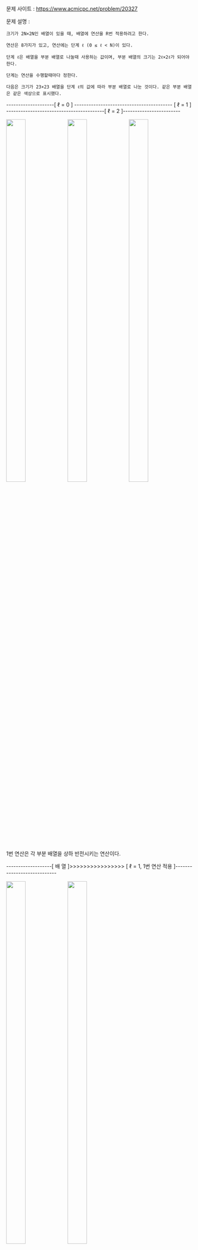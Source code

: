 문제 사이트 : https://www.acmicpc.net/problem/20327

문제 설명 :

    크기가 2N×2N인 배열이 있을 때, 배열에 연산을 R번 적용하려고 한다.
    
    연산은 8가지가 있고, 연산에는 단계 ℓ (0 ≤ ℓ < N)이 있다. 
    
    단계 ℓ은 배열을 부분 배열로 나눌때 사용하는 값이며, 부분 배열의 크기는 2ℓ×2ℓ가 되어야 한다.
    
    단계는 연산을 수행할때마다 정한다.

    다음은 크기가 23×23 배열을 단계 ℓ의 값에 따라 부분 배열로 나눈 것이다. 같은 부분 배열은 같은 색상으로 표시했다.
  --------------------[ ℓ = 0 ] ----------------------------------------- [ ℓ = 1 ] -----------------------------------------[ ℓ = 2 ]------------------------
                                         
<img src="https://user-images.githubusercontent.com/57944215/145169026-2b5ee2d9-7cea-4375-aa44-f21aadd2df94.jpg" width="32%" height="50%"> <img src="https://user-images.githubusercontent.com/57944215/145169265-3e1809a3-e5b6-4e1c-8792-5ac71e06f005.jpg" width="32%" height="50%"> <img src="https://user-images.githubusercontent.com/57944215/145169336-57b9c367-db6f-4235-b7a2-e99f5f141813.jpg" width="32%" height="50%">
      
    
1번 연산은 각 부분 배열을 상하 반전시키는 연산이다.

-------------------[ 배 열 ]>>>>>>>>>>>>>>>>       [ ℓ = 1, 1번 연산 적용 ]----------------------------
                      
<img src="https://user-images.githubusercontent.com/57944215/145169892-000d4c77-24c9-4adc-9038-2b7f31862a51.jpg" width="32%" height="50%">  <img src = "https://user-images.githubusercontent.com/57944215/145169985-e69e0658-cd76-4d3c-b02c-962ed63a6d37.jpg" width="32%" height="50%">

2번 연산은 각 부분 배열을 좌우 반전시키는 연산이다.

-------------------[ 배 열 ]>>>>>>>>>>>>>>>>       [ ℓ = 2, 2번 연산 적용 ]----------------------------
<img src="https://user-images.githubusercontent.com/57944215/145170547-1423f189-578b-4425-b45a-42c03a2526f6.jpg" width="32%" height="50%"> <img src="https://user-images.githubusercontent.com/57944215/145170552-83cf680e-e9c2-4048-90bf-672a460f6c4c.jpg" width="32%" height="50%">

3번 연산은 각 부분 배열을 오른쪽으로 90도 회전시키는 연산이다.

-------------------[ 배 열 ]>>>>>>>>>>>>>>>>       [ ℓ = 1, 3번 연산 적용 ]----------------------------
<img src="https://user-images.githubusercontent.com/57944215/145170688-571f8ca4-418d-4f38-b4a3-4d07de2a250d.jpg" width="32%" height="50%"> <img src="https://user-images.githubusercontent.com/57944215/145170695-31c37adf-2332-486b-b109-480f4c0832d9.jpg" width="32%" height="50%">


4번 연산은 각 부분 배열을 왼쪽으로 90도 회전시키는 연산이다.

-------------------[ 배 열 ]>>>>>>>>>>>>>>>>       [ ℓ = 2, 4번 연산 적용 ]----------------------------
<img src="https://user-images.githubusercontent.com/57944215/145170702-bf356181-fd02-477a-a966-51e7b1feabb5.jpg" width="32%" height="50%"> <img src="https://user-images.githubusercontent.com/57944215/145170708-4c6f68e2-691f-455b-9d84-f72f60b6ee61.jpg" width="32%" height="50%">

	
5, 6, 7, 8번 연산은 부분 배열을 한 칸으로 생각하고 적용시킨다. 

즉, 부분 배열의 안에 있는 값은 변하지 않는다.

5번 연산은 배열을 상하 반전시키는 연산이다.

-------------------[ 배 열 ]>>>>>>>>>>>>>>>>       [ ℓ = 2, 5번 연산 적용 ]----------------------------
<img src="https://user-images.githubusercontent.com/57944215/145170723-133bd2fa-daa8-488e-af75-5a3d6e097ad6.jpg" width="32%" height="50%"> <img src="https://user-images.githubusercontent.com/57944215/145170730-93aab118-8f53-4aff-b1d3-4aa55db9b688.jpg" width="32%" height="50%">

	
6번 연산은 배열을 좌우 반전시키는 연산이다.

-------------------[ 배 열 ]>>>>>>>>>>>>>>>>       [ ℓ = 1, 6번 연산 적용 ]----------------------------
<img src="https://user-images.githubusercontent.com/57944215/145170738-bb7e8616-53bf-4737-97aa-34b2b38c3dc9.jpg" width="32%" height="50%"> <img src="https://user-images.githubusercontent.com/57944215/145170741-b99a2c10-b64a-44af-87ec-d4b93ed3f594.jpg" width="32%" height="50%">

	
7번 연산은 오른쪽으로 90도 회전시키는 연산이다.

-------------------[ 배 열 ]>>>>>>>>>>>>>>>>       [ ℓ = 1, 7번 연산 적용 ]----------------------------
<img src="https://user-images.githubusercontent.com/57944215/145170751-040e211f-c4eb-4082-81c2-bd912a31d4f8.jpg" width="32%" height="50%"> <img src="https://user-images.githubusercontent.com/57944215/145170779-61eda007-3cfe-4578-9b05-2b10739a8607.jpg" width="32%" height="50%">

	
8번 연산은 왼쪽으로 90도 회전시키는 연산이다.

-------------------[ 배 열 ]>>>>>>>>>>>>>>>>       [ ℓ = 2, 8번 연산 적용 ]----------------------------
<img src="https://user-images.githubusercontent.com/57944215/145170788-533377c2-15d5-4f4a-845e-23c8cd26e237.jpg" width="32%" height="50%"> <img src="https://user-images.githubusercontent.com/57944215/145170792-0e492e5e-c6a1-4063-9f93-c78a9e1ae3c0.jpg" width="32%" height="50%">

	

입력

    첫째 줄에 N, R이 주어진다. 

    둘째 줄부터 2N개의 줄에 배열의 원소 A[i][j]가 주어진다.

    i번째 줄의 j번째 정수는 A[i][j]를 의미한다.

    다음 R개의 줄에 배열에 적용시켜야 하는 연산이 한 줄에 하나씩 주어진다. 

    연산은 두 정수 k, ℓ로 이루어져 있고, k번 연산을 단계 ℓ로 적용한다는 의미이다.

출력

    입력으로 주어진 배열에 R개의 연산을 순서대로 수행한 결과를 출력한다.

제한

    1 ≤ N ≤ 7
    1 ≤ R ≤ 1,000
    1 ≤ k ≤ 8
    0 ≤ ℓ < N
    -999 ≤ A[i][j] ≤ 999

예제 입력 1 

    3 8
    1 2 3 4 5 6 7 8
    9 10 11 12 13 14 15 16
    17 18 19 20 21 22 23 24
    25 26 27 28 29 30 31 32
    33 34 35 36 37 38 39 40
    41 42 43 44 45 46 47 48
    49 50 51 52 53 54 55 56
    57 58 59 60 61 62 63 64
    1 1
    2 2
    3 1
    4 2
    5 2
    6 1
    7 1
    8 2

예제 출력 1 

    64 63 62 61 60 59 58 57
    56 55 54 53 52 51 50 49
    48 47 46 45 44 43 42 41
    40 39 38 37 36 35 34 33
    32 31 30 29 28 27 26 25
    24 23 22 21 20 19 18 17
    16 15 14 13 12 11 10 9
    8 7 6 5 4 3 2 1

예제 입력 2 

    3 4
    1 2 3 4 5 6 7 8
    9 10 11 12 13 14 15 16
    17 18 19 20 21 22 23 24
    25 26 27 28 29 30 31 32
    33 34 35 36 37 38 39 40
    41 42 43 44 45 46 47 48
    49 50 51 52 53 54 55 56
    57 58 59 60 61 62 63 64
    1 0
    2 0
    3 0
    4 0

예제 출력 2 

    1 2 3 4 5 6 7 8
    9 10 11 12 13 14 15 16
    17 18 19 20 21 22 23 24
    25 26 27 28 29 30 31 32
    33 34 35 36 37 38 39 40
    41 42 43 44 45 46 47 48
    49 50 51 52 53 54 55 56
    57 58 59 60 61 62 63 64

예제 입력 3 

    3 4
    1 2 3 4 5 6 7 8
    9 10 11 12 13 14 15 16
    17 18 19 20 21 22 23 24
    25 26 27 28 29 30 31 32
    33 34 35 36 37 38 39 40
    41 42 43 44 45 46 47 48
    49 50 51 52 53 54 55 56
    57 58 59 60 61 62 63 64
    5 0
    6 0
    7 0
    8 0

예제 출력 3 

    64 63 62 61 60 59 58 57
    56 55 54 53 52 51 50 49
    48 47 46 45 44 43 42 41
    40 39 38 37 36 35 34 33
    32 31 30 29 28 27 26 25
    24 23 22 21 20 19 18 17
    16 15 14 13 12 11 10 9
    8 7 6 5 4 3 2 1

예제 입력 4 

    3 8
    1 2 3 4 5 6 7 8
    9 10 11 12 13 14 15 16
    17 18 19 20 21 22 23 24
    25 26 27 28 29 30 31 32
    33 34 35 36 37 38 39 40
    41 42 43 44 45 46 47 48
    49 50 51 52 53 54 55 56
    57 58 59 60 61 62 63 64
    1 2
    8 1
    7 2
    4 0
    3 2
    5 1
    6 1
    2 2
    
예제 출력 4 

    45 37 47 39 41 33 43 35
    46 38 48 40 42 34 44 36
    61 53 63 55 57 49 59 51
    62 54 64 56 58 50 60 52
    13 5 15 7 9 1 11 3
    14 6 16 8 10 2 12 4
    29 21 31 23 25 17 27 19
    30 22 32 24 26 18 28 20
  
 

풀이 알고리즘

    1. 주어진 8가지 동작을 구현하는 문제입니다.
    
    2. 1~4번 동작은 주어진 ℓ의 값에 따라 달라지는 부분배열을 하나의 배열로 취급하여
    2^ℓ * 2^ℓ 개 존재하는 모든 부분배열에 대해 동작을 수행하였습니다.
    
    3. 5~6번 동작은 주어진 ℓ의 값에 따라 나눠지는 부분배열을 하나의 원소로 보았고
    동작에 따라 부분배열이 존재해야하는 위치를 찾은 뒤, 안의 원소들을 위치만큼 더해주는 방식으로 
    구현하였습니다.

[ 구 현 ]

    #include <iostream>
    #include <cstring>
    using namespace std;
    int n, r;
    int arr[128][128]; // 본 배열
    int arr2[128][128]; // 임시배열
    int gop[8] = { 1,2,4,8,16,32,64,128};
    int range; // 전체 배열의 범위
    
    void one(int jump) { // 1번 동작
    
      for (int a = 0; a < range; a += jump) {
        for (int b = 0; b < range; b += jump) {
        // range * range 크기의 전체배열에서 주어진 ℓ에 따라 달라지는 jump값을 매개변수로 입력아 for문실시
        // jump값은 ℓ에 의해 나눠지는 부분배열의 길이.
        // 하나의 부분배열의 시작위치가( a , b )이라면, 이 배열의 오른쪽에 있는 다른 부분배열의 위치는
        // ( a , b+2^ℓ ) 이므로, 2^ℓ만큼씩 이동시켜가며 부분배열 탐색. jump = 2^ℓ
          for (int c = 0; c < jump; ++c) {
            for (int d = 0; d < jump; ++d) {
              arr2[a + jump - c - 1][b + d] = arr[a + c][b + d];
              // 상,하 반전이므로 (c,d)의 위치에 있는 원소와 (jump-c-1,d)에 있는 원소의 위치 바꾸기.
              // 하지만 부분배열이므로 현재 부분배열의 행 위치 a, 열 위치 b를 더하여 
              // (a+jump-c-1,b+d) <-> (a+c , b+d)의 위치 바꾸기.

            }
          }
        }
      }
      memcpy(arr, arr2, sizeof(arr)); // 값이 입력된 arr2배열을 arr배열에 복사
      return;
    }
    void two(int jump) {
      for (int a = 0; a < range; a += jump) {
        for (int b = 0; b < range; b += jump) {
          for (int c = 0; c < jump; ++c) {
            for (int d = 0; d < jump; ++d) {
              arr2[a + c][b + jump - d - 1] = arr[a + c][b + d];
              // 좌,우 반전이므로 (c,d)의 위치에 있는 원소와 (c,jump-d-1)에 있는 원소의 위치 바꾸기.
              // 하지만 부분배열이므로 현재 부분배열의 행 위치 a, 열 위치 b를 더하여 
              // (a+c,b+jump-d-1) <-> (a+c , b+d)의 위치 바꾸기.
            }
          }
        }
      }
      memcpy(arr, arr2, sizeof(arr));
      return;
    }

    void three(int jump) {
      for (int a = 0; a < range; a += jump) {
        for (int b = 0; b < range; b += jump) {
          for (int c = 0; c < jump; ++c) {
            int y = jump - c - 1;
            for (int d = 0; d < jump; ++d) {
              int x = d;
              arr2[a + x][b + y] = arr[a + c][b + d];
              // 시계방향으로 90도 회전이므로 (c,d)의 위치에 있는 원소와 (d,jump-1-c)에 있는 원소의 위치 바꾸기.
              // 하지만 부분배열이므로 현재 부분배열의 행 위치 a, 열 위치 b를 더하여 
              // (a+d,b+jump-1-c) <-> (a+c , b+d)의 위치 바꾸기.
              // x = d, y = jump-c-1
            }
          }
        }
      }
      memcpy(arr, arr2, sizeof(arr));
      return;
    }
    void four(int jump) {
      for (int a = 0; a < range; a += jump) {
        for (int b = 0; b < range; b += jump) {
          for (int c = 0; c < jump; ++c) {
            int y = c;
            for (int d = 0; d < jump; ++d) {
              int x = jump - d - 1;
              arr2[a + x][b + y] = arr[a + c][b + d];
              // 반시계방향으로 90도 회전이므로 (c,d)의 위치에 있는 원소와 (jump-d-1,c)에 있는 원소의 위치 바꾸기.
              // 하지만 부분배열이므로 현재 부분배열의 행 위치 a, 열 위치 b를 더하여 
              // (a+jump-d-1,b+c) <-> (a+c , b+d)의 위치 바꾸기.
              // x = jump-d-1, y = c
            }
          }
        }
      }
      memcpy(arr, arr2, sizeof(arr));
      return;
    }
    void five(int jump) {
      int test = gop[n] - jump;
      for (int a = 0; a < range / 2; a += jump) {
        for (int b = 0; b < range; b += jump) {
          for (int c = 0; c < jump; ++c) {
            for (int d = 0; d < jump; ++d) {
              arr2[test - a + c][b + d] = arr[a + c][b + d];
              arr2[a + c][b + d] = arr[test - a + c][b + d];
              // 부분배열을 하나의 원소로 보는 연산으로
              // 부분배열이 상하반전 했을 때 위치해야하는 위치를 찾은 뒤,
              // 부분배열의 원소에 해당 위치값 더하기
            }
          }
        }
      }
      memcpy(arr, arr2, sizeof(arr));
      return;
    }
    void six(int jump) {
      int test = gop[n] - jump;
      for (int a = 0; a < range; a += jump) {
        for (int b = 0; b < range / 2; b += jump) {
          for (int c = 0; c < jump; ++c) {
            for (int d = 0; d < jump; ++d) {
              arr2[a + c][test - b + d] = arr[a + c][b + d];
              arr2[a + c][b + d] = arr[a + c][test - b + d];
              // 부분배열을 하나의 원소로 보는 연산으로
              // 부분배열이 좌우반전 했을 때 위치해야하는 위치를 찾은 뒤,
              // 부분배열의 원소에 해당 위치값 더하기
            }
          }
        }
      }
      memcpy(arr, arr2, sizeof(arr));
      return;


    }
    void seven(int jump) {
      int count = range / jump;
      for (int a = 0; a < range; a += jump) {
        int y = (count - a / jump - 1) * jump;
        for (int b = 0; b < range; b += jump) {
          int x = b;
          for (int c = 0; c < jump; ++c) {
            for (int d = 0; d < jump; ++d) {
              arr2[x + c][y + d] = arr[a + c][b + d];
              // 부분배열을 하나의 원소로 보는 연산으로
              // 부분배열이 시계방향 90도 이동 했을 때 위치해야하는 위치를 찾은 뒤,
              // 부분배열의 원소에 해당 위치값 더하기
            }
          }
        }
      }
      memcpy(arr, arr2, sizeof(arr));
      return;

    }
    void eight(int jump) {
      int count = range / jump;
      for (int a = 0; a < range; a += jump) {
        int y = a;
        for (int b = 0; b < range; b += jump) {
          int x = (count - b / jump - 1) * jump;
          for (int c = 0; c < jump; ++c) {
            for (int d = 0; d < jump; ++d) {
              arr2[x + c][y + d] = arr[a + c][b + d];
              // 부분배열을 하나의 원소로 보는 연산으로
              // 부분배열이 반시계 90도 이동 했을 때 위치해야하는 위치를 찾은 뒤,
              // 부분배열의 원소에 해당 위치값 더하기
            }
          }
        }
      }
      memcpy(arr, arr2, sizeof(arr));
      return;


    }
    int main() {

      ios::sync_with_stdio(0);
      cin.tie(0);
      cout.tie(0);

      //freopen("Input.txt", "r", stdin);
      cin >> n >> r;
      for (int a = 0; a < gop[n]; ++a) {
        for (int b = 0; b < gop[n]; ++b) {
          cin >> arr[a][b];
        }
      }
      int command, lv;
      range = gop[n];
      while (r--) {
        cin >> command >> lv;
        switch (command) {
        case 1:
          one(gop[lv]);
          break;
        case 2:
          two(gop[lv]);
          break;
        case 3:
          three(gop[lv]);
          break;
        case 4:
          four(gop[lv]);
          break;
        case 5:
          five(gop[lv]);
          break;
        case 6:
          six(gop[lv]);
          break;
        case 7:
          seven(gop[lv]);
          break;
        case 8:
          eight(gop[lv]);
          break;
        default:
          break;
        }
      }

      for (int a = 0; a < gop[n]; ++a) { // 모든 연산이 끝난 후 값 출력
        for (int b = 0; b < gop[n]; ++b) {
          cout << arr[a][b] << " ";
        }
        cout << "\n";
      }
      return 0;
    }

